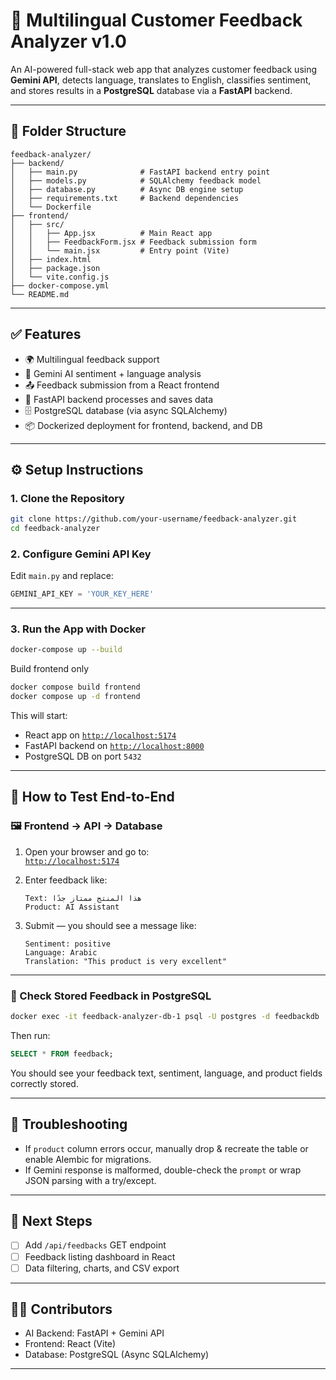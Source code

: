 # 🧠 Multilingual Customer Feedback Analyzer v1.0

An AI-powered full-stack web app that analyzes customer feedback using **Gemini API**, detects language, translates to English, classifies sentiment, and stores results in a **PostgreSQL** database via a **FastAPI** backend.

---

## 📂 Folder Structure

```
feedback-analyzer/
├── backend/
│   ├── main.py              # FastAPI backend entry point
│   ├── models.py            # SQLAlchemy feedback model
│   ├── database.py          # Async DB engine setup
│   ├── requirements.txt     # Backend dependencies
│   └── Dockerfile
├── frontend/
│   ├── src/
│   │   ├── App.jsx          # Main React app
│   │   ├── FeedbackForm.jsx # Feedback submission form
│   │   └── main.jsx         # Entry point (Vite)
│   ├── index.html
│   ├── package.json
│   └── vite.config.js
├── docker-compose.yml
└── README.md
```

---

## ✅ Features

- 🌍 Multilingual feedback support
- 🧠 Gemini AI sentiment + language analysis
- 📤 Feedback submission from a React frontend
- 🧠 FastAPI backend processes and saves data
- 🗄️ PostgreSQL database (via async SQLAlchemy)
- 📦 Dockerized deployment for frontend, backend, and DB

---

## ⚙️ Setup Instructions

### 1. Clone the Repository

```bash
git clone https://github.com/your-username/feedback-analyzer.git
cd feedback-analyzer
```

### 2. Configure Gemini API Key

Edit `main.py` and replace:
```python
GEMINI_API_KEY = 'YOUR_KEY_HERE'
```

---

### 3. Run the App with Docker

```bash
docker-compose up --build
```
 Build frontend only 
```bash
docker compose build frontend
docker compose up -d frontend
```
This will start:
- React app on [`http://localhost:5174`](http://localhost:5174)
- FastAPI backend on [`http://localhost:8000`](http://localhost:8000)
- PostgreSQL DB on port `5432`

---

## 🧪 How to Test End-to-End

### 🖼️ Frontend → API → Database

1. Open your browser and go to:  
   [`http://localhost:5174`](http://localhost:5174)

2. Enter feedback like:
   ```
   Text: هذا المنتج ممتاز جدًا
   Product: AI Assistant
   ```

3. Submit — you should see a message like:
   ```
   Sentiment: positive
   Language: Arabic
   Translation: "This product is very excellent"
   ```

---

### 🐘 Check Stored Feedback in PostgreSQL

```bash
docker exec -it feedback-analyzer-db-1 psql -U postgres -d feedbackdb
```

Then run:

```sql
SELECT * FROM feedback;
```

You should see your feedback text, sentiment, language, and product fields correctly stored.

---

## 🚧 Troubleshooting

- If `product` column errors occur, manually drop & recreate the table or enable Alembic for migrations.
- If Gemini response is malformed, double-check the `prompt` or wrap JSON parsing with a try/except.

---

## 📌 Next Steps

- [ ] Add `/api/feedbacks` GET endpoint
- [ ] Feedback listing dashboard in React
- [ ] Data filtering, charts, and CSV export

---

## 🧑‍💻 Contributors

- AI Backend: FastAPI + Gemini API
- Frontend: React (Vite)
- Database: PostgreSQL (Async SQLAlchemy)

---
